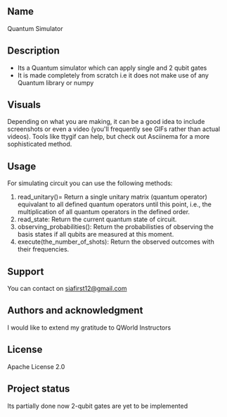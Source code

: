 ## Name
Quantum Simulator

## Description
- Its a Quantum simulator which can apply single and 2 qubit gates 
- It is made completely from scratch i.e it does not make use of any Quantum library or numpy


## Visuals
Depending on what you are making, it can be a good idea to include screenshots or even a video (you'll frequently see GIFs rather than actual videos). Tools like ttygif can help, but check out Asciinema for a more sophisticated method.


## Usage
For simulating circuit you can use the following methods:
1. read_unitary()= Return a single unitary matrix (quantum operator) equivalant to all defined quantum operators until this point, i.e., the multiplication of all quantum operators in the defined order.
2. read_state: Return the current quantum state of circuit.
3. observing_probabilities(): Return the probabilisties of observing the basis states if all qubits are measured at this moment.
4. execute(the_number_of_shots): Return the observed outcomes with their frequencies.

## Support
You can contact on siafirst12@gmail.com

## Authors and acknowledgment
I would like to extend my gratitude to QWorld Instructors

## License
Apache License 2.0

## Project status
Its partially done now 2-qubit gates are yet to be implemented


